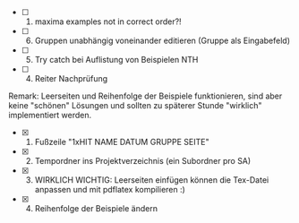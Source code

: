 - [ ] 1. maxima examples not in correct order?!
- [ ] 6. Gruppen unabhängig voneinander editieren (Gruppe als Eingabefeld)
- [ ] 5. Try catch bei Auflistung von Beispielen NTH
- [ ] 4. Reiter Nachprüfung

Remark: Leerseiten und Reihenfolge der Beispiele funktionieren, sind aber keine "schönen" Lösungen und sollten zu späterer Stunde "wirklich" implementiert werden.

-   [x] 1. Fußzeile "1xHIT NAME DATUM GRUPPE SEITE"
-   [x] 2. Tempordner ins Projektverzeichnis (ein Subordner pro SA)
-   [x] 3. WIRKLICH WICHTIG: Leerseiten einfügen können die Tex-Datei anpassen und mit pdflatex kompilieren :)
-   [x] 4. Reihenfolge der Beispiele ändern
